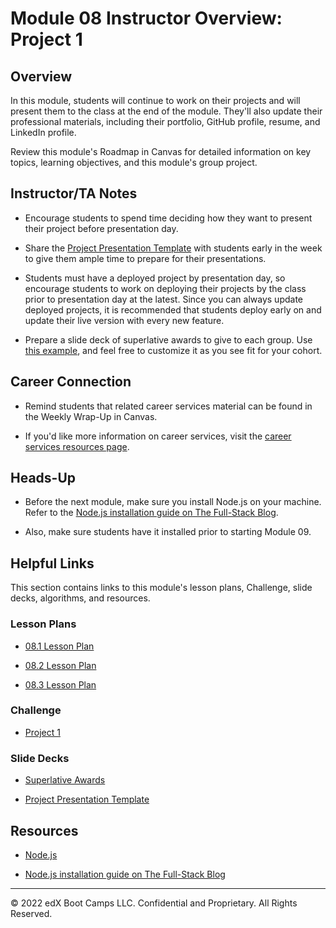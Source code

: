 # Module 08 Instructor Overview: Project 1

## Overview

In this module, students will continue to work on their projects and will present them to the class at the end of the module. They'll also update their professional materials, including their portfolio, GitHub profile, resume, and LinkedIn profile.

Review this module's Roadmap in Canvas for detailed information on key topics, learning objectives, and this module's group project.

## Instructor/TA Notes

* Encourage students to spend time deciding how they want to present their project before presentation day.

* Share the [Project Presentation Template](https://docs.google.com/presentation/d/10QaO9KH8HtUXj__81ve0SZcpO5DbMbqqQr4iPpbwKks/edit?usp=sharing) with students early in the week to give them ample time to prepare for their presentations.

* Students must have a deployed project by presentation day, so encourage students to work on deploying their projects by the class prior to presentation day at the latest. Since you can always update deployed projects, it is recommended that students deploy early on and update their live version with every new feature.

* Prepare a slide deck of superlative awards to give to each group. Use [this example](https://docs.google.com/presentation/d/1Tca5VT_S13ioFUO-pewh_g9dJaBQ9prg-vsRwMjyDXU/edit?usp=sharing), and feel free to customize it as you see fit for your cohort.

## Career Connection

* Remind students that related career services material can be found in the Weekly Wrap-Up in Canvas.

* If you'd like more information on career services, visit the [career services resources page](https://careernetwork.2u.com/?utm_medium=Academics&utm_source=boot_camp/).

## Heads-Up

* Before the next module, make sure you install Node.js on your machine. Refer to the [Node.js installation guide on The Full-Stack Blog](https://coding-boot-camp.github.io/full-stack/nodejs/how-to-install-nodejs).

* Also, make sure students have it installed prior to starting Module 09.

## Helpful Links

This section contains links to this module's lesson plans, Challenge, slide decks, algorithms, and resources.

### Lesson Plans

  * [08.1 Lesson Plan](./01-Day/08.1-LESSON-PLAN.md)

  * [08.2 Lesson Plan](./02-Day/08.2-LESSON-PLAN.md)

  * [08.3 Lesson Plan](./03-Day/08.3-LESSON-PLAN.md)

### Challenge

  * [Project 1](../../../01-Class-Content/08-Project-1-Contd/02-Challenge/README.md)

### Slide Decks

  * [Superlative Awards](https://docs.google.com/presentation/d/1Tca5VT_S13ioFUO-pewh_g9dJaBQ9prg-vsRwMjyDXU/edit?usp=sharing)

  * [Project Presentation Template](https://docs.google.com/presentation/d/10QaO9KH8HtUXj__81ve0SZcpO5DbMbqqQr4iPpbwKks/edit?usp=sharing)

## Resources

  * [Node.js](https://nodejs.org/en/)

  * [Node.js installation guide on The Full-Stack Blog](https://coding-boot-camp.github.io/full-stack/nodejs/how-to-install-nodejs)

---
© 2022 edX Boot Camps LLC. Confidential and Proprietary. All Rights Reserved.
